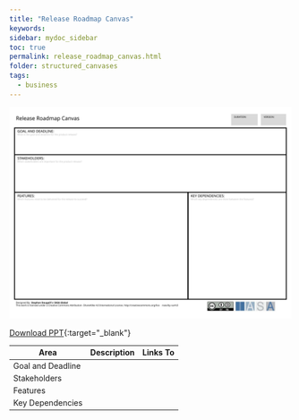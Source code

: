 ```yaml
---
title: "Release Roadmap Canvas"
keywords: 
sidebar: mydoc_sidebar
toc: true
permalink: release_roadmap_canvas.html
folder: structured_canvases
tags: 
  - business
---
```


![image001](media/release_roadmap_canvas001.svg)

[Download PPT](media/ppt/release_roadmap_canvas.ppt){:target="_blank"}

| Area | Description | Links To |
| --- | --- | --- |
| Goal and Deadline |   |   |
| Stakeholders |   |   |
| Features |   |   |
| Key Dependencies |   |   |